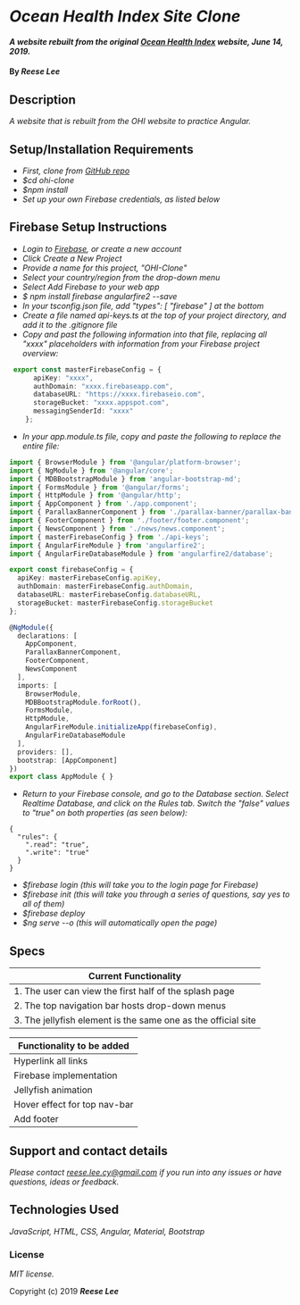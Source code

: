 # _Ocean Health Index Site Clone_

#### _A website rebuilt from the original [Ocean Health Index](http://www.oceanhealthindex.org/) website, June 14, 2019._

#### By _**Reese Lee**_

## Description

_A website that is rebuilt from the OHI website to practice Angular._

## Setup/Installation Requirements

* _First, clone from [GitHub repo](https://github.com/reese-lee/ohi-clone.git)_
* _$cd ohi-clone_
* _$npm install_
* _Set up your own Firebase credentials, as listed below_

## Firebase Setup Instructions

* _Login to [Firebase]("https://firebase.google.com/"), or create a new account_
* _Click Create a New Project_
* _Provide a name for this project, "OHI-Clone"_
* _Select your country/region from the drop-down menu_
* _Select Add Firebase to your web app_
* _$ npm install firebase angularfire2 --save_
* _In your tsconfig.json file, add "types": [ "firebase" ] at the bottom_
* _Create a file named api-keys.ts at the top of your project directory, and add it to the .gitignore file_
* _Copy and past the following information into that file, replacing all "xxxx" placeholders with information from your Firebase project overview:_
```typescript
 export const masterFirebaseConfig = {
      apiKey: "xxxx",
      authDomain: "xxxx.firebaseapp.com",
      databaseURL: "https://xxxx.firebaseio.com",
      storageBucket: "xxxx.appspot.com",
      messagingSenderId: "xxxx"
    };
```

* _In your app.module.ts file, copy and paste the following to replace the entire file:_
```typescript
import { BrowserModule } from '@angular/platform-browser';
import { NgModule } from '@angular/core';
import { MDBBootstrapModule } from 'angular-bootstrap-md';
import { FormsModule } from '@angular/forms';
import { HttpModule } from '@angular/http';
import { AppComponent } from './app.component';
import { ParallaxBannerComponent } from './parallax-banner/parallax-banner.component';
import { FooterComponent } from './footer/footer.component';
import { NewsComponent } from './news/news.component';
import { masterFirebaseConfig } from './api-keys';
import { AngularFireModule } from 'angularfire2';
import { AngularFireDatabaseModule } from 'angularfire2/database';

export const firebaseConfig = {
  apiKey: masterFirebaseConfig.apiKey,
  authDomain: masterFirebaseConfig.authDomain,
  databaseURL: masterFirebaseConfig.databaseURL,
  storageBucket: masterFirebaseConfig.storageBucket
};

@NgModule({
  declarations: [
    AppComponent,
    ParallaxBannerComponent,
    FooterComponent,
    NewsComponent
  ],
  imports: [
    BrowserModule,
    MDBBootstrapModule.forRoot(),
    FormsModule,
    HttpModule,
    AngularFireModule.initializeApp(firebaseConfig),
    AngularFireDatabaseModule
  ],
  providers: [],
  bootstrap: [AppComponent]
})
export class AppModule { }

```
* _Return to your Firebase console, and go to the Database section. Select Realtime Database, and click on the Rules tab. Switch the "false" values to "true" on both properties (as seen below):_
```
{
  "rules": {
    ".read": "true",
    ".write": "true"
  }
}
```
* _$firebase login (this will take you to the login page for Firebase)_
* _$firebase init (this will take you through a series of questions, say yes to all of them)_
* _$firebase deploy_
* _$ng serve --o (this will automatically open the page)_

## Specs

| Current Functionality        |
| ------------- |
| 1. The user can view the first half of the splash page |
| 2. The top navigation bar hosts drop-down menus |
| 3. The jellyfish element is the same one as the official site |

| Functionality to be added        |
| ------------- |
| Hyperlink all links    |
| Firebase implementation |
| Jellyfish animation |
| Hover effect for top nav-bar |
| Add footer |

## Support and contact details

_Please contact reese.lee.cy@gmail.com if you run into any issues or have questions, ideas or feedback._

## Technologies Used

_JavaScript, HTML, CSS, Angular, Material, Bootstrap_

### License

*MIT license.*

Copyright (c) 2019 **_Reese Lee_**

